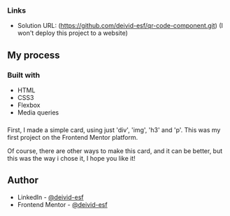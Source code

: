 ### Links

- Solution URL:
(https://github.com/deivid-esf/qr-code-component.git)
(I won't deploy this project to a website)

## My process

### Built with

- HTML
- CSS3
- Flexbox
- Media queries
###
First, I made a simple card, using just 'div', 'img', 'h3' and 'p'. This was my first project on the Frontend Mentor platform.

Of course, there are other ways to make this card, and it can be better, but this was the way i chose it, I hope you like it!

## Author

- LinkedIn - [@deivid-esf](https://www.linkedin.com/in/deivid-esf/)
- Frontend Mentor - [@deivid-esf](https://www.frontendmentor.io/profile/deivid-esf)

